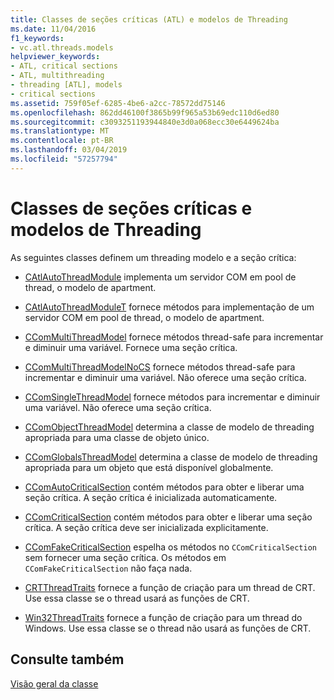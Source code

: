 ```yaml
---
title: Classes de seções críticas (ATL) e modelos de Threading
ms.date: 11/04/2016
f1_keywords:
- vc.atl.threads.models
helpviewer_keywords:
- ATL, critical sections
- ATL, multithreading
- threading [ATL], models
- critical sections
ms.assetid: 759f05ef-6285-4be6-a2cc-78572dd75146
ms.openlocfilehash: 862dd46100f3865b99f965a53b69edc110d6ed80
ms.sourcegitcommit: c3093251193944840e3d0a068ecc30e6449624ba
ms.translationtype: MT
ms.contentlocale: pt-BR
ms.lasthandoff: 03/04/2019
ms.locfileid: "57257794"
---
```

# <a name="threading-models-and-critical-sections-classes"></a>Classes de seções críticas e modelos de Threading

As seguintes classes definem um threading modelo e a seção crítica:

- [CAtlAutoThreadModule](../atl/reference/catlautothreadmodule-class.md) implementa um servidor COM em pool de thread, o modelo de apartment.

- [CAtlAutoThreadModuleT](../atl/reference/catlautothreadmodulet-class.md) fornece métodos para implementação de um servidor COM em pool de thread, o modelo de apartment.

- [CComMultiThreadModel](../atl/reference/ccommultithreadmodel-class.md) fornece métodos thread-safe para incrementar e diminuir uma variável. Fornece uma seção crítica.

- [CComMultiThreadModelNoCS](../atl/reference/ccommultithreadmodelnocs-class.md) fornece métodos thread-safe para incrementar e diminuir uma variável. Não oferece uma seção crítica.

- [CComSingleThreadModel](../atl/reference/ccomsinglethreadmodel-class.md) fornece métodos para incrementar e diminuir uma variável. Não oferece uma seção crítica.

- [CComObjectThreadModel](../atl/reference/atl-typedefs.md#ccomobjectthreadmodel) determina a classe de modelo de threading apropriada para uma classe de objeto único.

- [CComGlobalsThreadModel](../atl/reference/atl-typedefs.md#ccomglobalsthreadmodel) determina a classe de modelo de threading apropriada para um objeto que está disponível globalmente.

- [CComAutoCriticalSection](../atl/reference/ccomautocriticalsection-class.md) contém métodos para obter e liberar uma seção crítica. A seção crítica é inicializada automaticamente.

- [CComCriticalSection](../atl/reference/ccomcriticalsection-class.md) contém métodos para obter e liberar uma seção crítica. A seção crítica deve ser inicializada explicitamente.

- [CComFakeCriticalSection](../atl/reference/ccomfakecriticalsection-class.md) espelha os métodos no `CComCriticalSection` sem fornecer uma seção crítica. Os métodos em `CComFakeCriticalSection` não faça nada.

- [CRTThreadTraits](../atl/reference/crtthreadtraits-class.md) fornece a função de criação para um thread de CRT. Use essa classe se o thread usará as funções de CRT.

- [Win32ThreadTraits](../atl/reference/win32threadtraits-class.md) fornece a função de criação para um thread do Windows. Use essa classe se o thread não usará as funções de CRT.

## <a name="see-also"></a>Consulte também

[Visão geral da classe](../atl/atl-class-overview.md)
